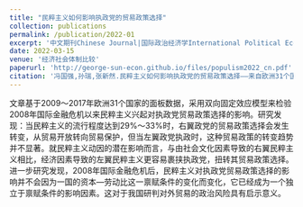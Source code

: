 ```yaml
---
title: "民粹主义如何影响执政党的贸易政策选择"
collection: publications
permalink: /publication/2022-01
excerpt: '中文期刊Chinese Journal|国际政治经济学International Political Economics'
date: 2022-03-15
venue: '经济社会体制比较'
paperurl: 'http://george-sun-econ.github.io/files/populism2022_cn.pdf'
citation: '冯国强,孙瑞,张新然.民粹主义如何影响执政党的贸易政策选择——来自欧洲31个国家的经验证据[J].经济社会体制比较,2022(02):145-157.'
---
```


文章基于2009～2017年欧洲31个国家的面板数据，采用双向固定效应模型来检验2008年国际金融危机以来民粹主义兴起对执政党贸易政策选择的影响。研究发现：当民粹主义的流行程度达到29%～33%时，右翼政党的贸易政策选择会发生转变，从贸易开放转向贸易保护，但当左翼政党执政时，这种贸易政策的转变趋势并不显著。就民粹主义动因的潜在影响而言，与由社会文化因素导致的右翼民粹主义相比，经济因素导致的左翼民粹主义更容易裹挟执政党，扭转其贸易政策选择。进一步研究发现，2008年国际金融危机后，民粹主义对执政党贸易政策选择的影响并不会因为一国的资本—劳动比这一禀赋条件的变化而变化，它已经成为一个独立于禀赋条件的影响因素。这对于我国研判对外贸易的政治风险具有启示意义。 
